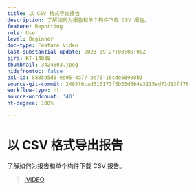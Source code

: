 ```yaml
---
title: 以 CSV 格式导出报告
description: 了解如何为报告和单个构件下载 CSV 报告。
feature: Reporting
role: User
level: Beginner
doc-type: Feature Video
last-substantial-update: 2023-09-27T00:00:00Z
jira: KT-14038
thumbnail: 3424603.jpeg
hidefromtoc: false
exl-id: 8885b5d8-ed95-4a77-be76-16cde58998b3
source-git-commit: 2493f6cad316173f5b33d664e3215ed71d13ff76
workflow-type: ht
source-wordcount: '40'
ht-degree: 100%

---
```


# 以 CSV 格式导出报告

了解如何为报告和单个构件下载 CSV 报告。

>[!VIDEO](https://video.tv.adobe.com/v/3424603/?learn=on)
